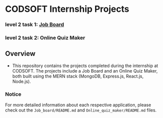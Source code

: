 # CODSOFT Internship Projects

### level 2 task 1: [Job Board](https://jobify-taskno.netlify.app)
### level 2 task 2: Online Quiz Maker

## Overview

- This repository contains the projects completed during the internship at CODSOFT. The projects include a Job Board and an Online Quiz Maker, both built using the MERN stack (MongoDB, Express.js, React.js, Node.js).

### Notice

For more detailed information about each respective application, please check out the `Job_board/README.md` and `Online_quiz_maker/README.md` files.
